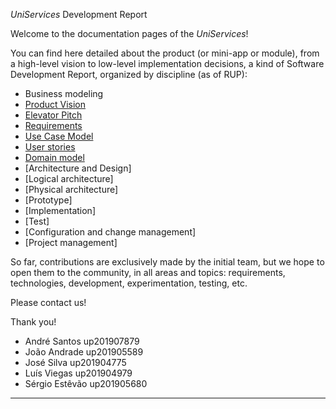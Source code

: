 _UniServices_ Development Report

Welcome to the documentation pages of the _UniServices_!

You can find here detailed about the product (or mini-app or module), from a high-level vision to low-level implementation decisions, a kind of Software Development Report, organized by discipline (as of RUP):

- Business modeling
- [Product Vision](https://github.com/LEIC-ES-2021-22/3LEIC06T1/blob/main/docs/ProductVision.md)
- [Elevator Pitch](https://github.com/LEIC-ES-2021-22/3LEIC06T1/blob/main/docs/ElevatorPitch.md)
- [Requirements](https://github.com/LEIC-ES-2021-22/3LEIC06T1/blob/main/docs/Requirements.md)
- [Use Case Model](https://github.com/LEIC-ES-2021-22/3LEIC06T1/blob/main/docs/Requirements.md)
- [User stories](https://github.com/LEIC-ES-2021-22/3LEIC06T1/issues)
- [Domain model](https://github.com/LEIC-ES-2021-22/3LEIC06T1/blob/main/docs/Requirements.md)
- [Architecture and Design]
- [Logical architecture]
- [Physical architecture]
- [Prototype]
- [Implementation]
- [Test]
- [Configuration and change management]
- [Project management]

So far, contributions are exclusively made by the initial team, but we hope to open them to the community, in all areas and topics: requirements, technologies, development, experimentation, testing, etc.

Please contact us!

Thank you!

- André Santos up201907879
- João Andrade up201905589
- José Silva up201904775
- Luís Viegas up201904979
- Sérgio Estêvão up201905680

---
